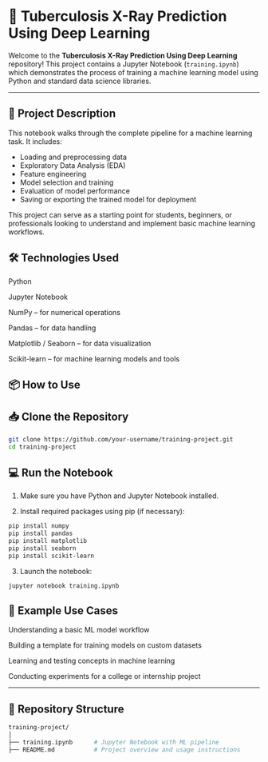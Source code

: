 # 📘 Tuberculosis X-Ray Prediction Using Deep Learning 

Welcome to the **Tuberculosis X-Ray Prediction Using Deep Learning** repository! This project contains a Jupyter Notebook (`training.ipynb`) which demonstrates the process of training a machine learning model using Python and standard data science libraries.

---

## 🚀 Project Description

This notebook walks through the complete pipeline for a machine learning task. It includes:

- Loading and preprocessing data
- Exploratory Data Analysis (EDA)
- Feature engineering
- Model selection and training
- Evaluation of model performance
- Saving or exporting the trained model for deployment

This project can serve as a starting point for students, beginners, or professionals looking to understand and implement basic machine learning workflows.

## 🛠️ Technologies Used
Python 

Jupyter Notebook

NumPy – for numerical operations

Pandas – for data handling

Matplotlib / Seaborn – for data visualization

Scikit-learn – for machine learning models and tools

## 📦 How to Use
## 📥 Clone the Repository

```bash
git clone https://github.com/your-username/training-project.git
cd training-project
```
## 💻 Run the Notebook
1. Make sure you have Python and Jupyter Notebook installed.

2. Install required packages using pip (if necessary):
```bash
pip install numpy
pip install pandas
pip install matplotlib
pip install seaborn
pip install scikit-learn
```
3. Launch the notebook:
```bash
jupyter notebook training.ipynb
```
## 🧪 Example Use Cases
Understanding a basic ML model workflow

Building a template for training models on custom datasets

Learning and testing concepts in machine learning

Conducting experiments for a college or internship project


---

## 📁 Repository Structure

```bash
training-project/
│
├── training.ipynb      # Jupyter Notebook with ML pipeline
├── README.md           # Project overview and usage instructions



